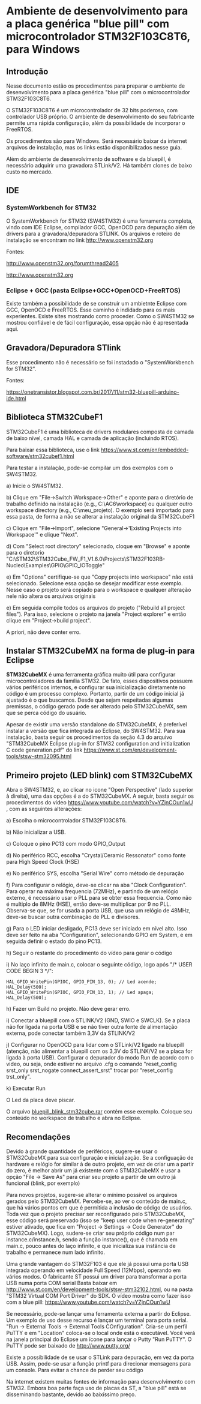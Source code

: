 # Ambiente de desenvolvimento para a placa genérica "blue pill" com microcontrolador STM32F103C8T6, para Windows

## Introdução

Nesse documento estão os procedimentos para preparar o ambiente de desenvolvimento para a placa genérica "blue pill" com o microcontrolador STM32F103C8T6. 

O STM32F103C8T6 é um microcontrolador de 32 bits poderoso, com controlador USB próprio. O ambiente de desenvolvimento do seu fabricante permite uma 
rápida configuração, além da possibilidade de incorporar o FreeRTOS.

Os procedimentos são para Windows. Será necessário baixar da internet arquivos de instalação, mas os links estão disponibilizados nesse guia.

Além do ambiente de desenvolvimento de software e da bluepill, é necessário adquirir uma gravadora STLink/V2. Há também clones de baixo custo no mercado.

## IDE

### SystemWorkbench for STM32

O SystemWorkbench for STM32 (SW4STM32) é uma ferramenta completa, vindo com IDE Eclipse, compilador GCC, OpenOCD para depuração além de drivers para a gravadora/depuradora STLINK.
Os arquivos e roteiro de instalação se encontram no link http://www.openstm32.org

Fontes:

http://www.openstm32.org/forumthread2405

http://www.openstm32.org


### Eclipse + GCC (pasta Eclipse+GCC+OpenOCD+FreeRTOS)

Existe também a possibilidade de se construir um ambietnte Eclipse com GCC, OpenOCD e FreeRTOS. Esse caminho é indidado para os mais experientes. 
Existe sites mostrando como proceder. Como o SW4STM32 se mostrou confiável e de fácil configuração, essa opção não é apresentada aqui.


## Gravadora/Depuradora STlink

Esse procedimento não é necessário se foi instadado o "SystemWorkbench for STM32".

Fontes:

https://onetransistor.blogspot.com.br/2017/11/stm32-bluepill-arduino-ide.html


## Biblioteca STM32CubeF1

STM32CubeF1 é uma biblioteca de drivers modulares composta de camada de baixo nível, camada HAL e camada de aplicação (incluindo RTOS). 

Para baixar essa biblioteca, use o link https://www.st.com/en/embedded-software/stm32cubef1.html

Para testar a instalação, pode-se compilar um dos exemplos com o SW4STM32. 

a) Inicie o SW4STM32.

b) Clique em "File->Switch Workspace->Other" e aponte para o diretório de trabalho definido na instalação (e.g., C:\AC6\workspace) ou qualquer outro  
workspace directory (e.g., C:\meu_projeto). O exemplo será importado para essa pasta, de forma a não se alterar a instalação original da STM32CubeF1

c) Clique em "File->Import", selecione "General->'Existing Projects into Workspace'" e clique "Next".

d) Com "Select root directory" selecionado, cloque em "Browse" e aponte para o diretorio "C:\STM32\STM32Cube_FW_F1_V1.6.0\Projects\STM32F103RB-Nucleo\Examples\GPIO\GPIO_IOToggle"

e) Em "Options" certifique-se que "Copy projects into workspace" não está selecionado. Selecione essa opção se desejar modificar esse exemplo. Nesse caso o projeto será copiado 
para o workspace e qualquer alteração nele não altera os arquivos originais

e) Em seguida compile todos os arquivos do projeto ("Rebuild all project files"). Para isso, selecione o projeto na janela "Project explorer" e então clique em "Project->build project".

A priori, não deve conter erro.


## Instalar STM32CubeMX na forma de plug-in para Eclipse

**STM32CubeMX** é uma ferramenta gráfica muito útil para configurar microcontroladores da família STM32. De fato, esses dispositivos possuem vários periféricos internos, e configurar 
sua inicialização diretamente no código é um processo complexo. Portanto, partir de um código inicial já ajustado é o que buscamos. Desde que sejam respeitadas algumas premissas, o código gerado pode 
ser alterado pelo STM32CubeMX, sem que se perca código do usuário.

Apesar de existir uma versão standalone do STM32CubeMX, é preferível instalar a versão que fica integrada ao Eclipse, do SW4STM32. Para sua instalação, basta seguir os 
procedimentos da seção 4.3 do arquivo "STM32CubeMX Eclipse plug-in for STM32 configuration and initialization C code generation.pdf" do link https://www.st.com/en/development-tools/stsw-stm32095.html


## Primeiro projeto (LED blink) com STM32CubeMX

Abra o SW4STM32, e, ao clicar no icone "Open Perspective" (lado superior à direita), uma das opções é a do STM32CubeMX. A seguir, basta seguir os procedimentos do video 
https://www.youtube.com/watch?v=YZjnCOun1wU , com as seguintes alterações:

a) Escolha o microcontrolador STM32F103C8T6. 

b) Não inicializar a USB. 

c) Coloque o pino PC13 com modo GPIO_Output

d) No períférico RCC, escolha "Crystal/Ceramic Ressonator" como fonte para High Speed Clock (HSE)

e) No períférico SYS, escolha "Serial Wire" como método de depuração

f) Para configurar o relógio, deve-se clicar na aba "Clock Configuration". Para operar na máxima frequencia (72MHz), e partindo de um relógio externo, é necessário usar o PLL para se obter essa frequencia. 
Como não é multiplo de 8MHz (HSE), então deve-se multiplicar por 9 no PLL. Observa-se que, se for usada a porta USB, que usa um relógio de 48MHz, deve-se buscar outra combinação de PLL e divisores.

g) Para o LED iniciar desligado, PC13 deve ser iniciado em nível alto. Isso deve ser feito na aba "Configuration", selecionando GPIO em System, e em seguida definir o estado do pino PC13.

h) Seguir o restante do procedimento do vídeo para gerar o código

i) No laço infinito de main.c, colocar o seguinte código, logo após "/* USER CODE BEGIN 3 */":

    HAL_GPIO_WritePin(GPIOC, GPIO_PIN_13, 0); // Led acende;
    HAL_Delay(500);
    HAL_GPIO_WritePin(GPIOC, GPIO_PIN_13, 1); // Led apaga;
    HAL_Delay(500);

h) Fazer um Build no projeto. Não deve gerar erro.

i) Conectar a bluepill com o STLINK/V2 (GND, SWIO e SWCLK). Se a placa não for ligada na porta USB e se não tiver outra fonte de alimentação externa, pode conectar também 3,3V da STLINK/V2

j) Configurar no OpenOCD para lidar com o STLink/V2 ligado na bluepill (atenção, não alimentar a bluepill com os 3,3V do STLINK/V2 se a placa for ligada à porta USB). 
Configurar o depurador do modo Run de acordo com o video, ou seja, onde estiver no arquivo .cfg o comando "reset_config srst_only srst_nogate connect_assert_srst" trocar por "reset_config trst_only".

k) Executar Run

O Led da placa deve piscar.

O arquivo [bluepill_blink_stm32cube.rar](bluepill_blink_stm32cube.rar) contém esse exemplo. Coloque seu conteúdo no workspace de trabalho e abra no Eclipse. 


## Recomendações

Devido à grande quantidade de periféricos, sugere-se usar o STM32CubeMX para sua configuração e inicialização. Se a configuação de hardware e relógio for similar à de outro projeto, em vez de criar um a partir do zero,
é melhor abrir um já existente com o STM32CubeMX e usar a opção "File -> Save As" para criar seu projeto a partir de um outro já funcional (blink, por exemplo)

Para novos projetos, sugere-se alterar o mínimo possível os arquivos gerados pelo STM32CubeMX. Percebe-se, ao ver o conteúdo de main.c, que há vários pontos em que é permitida a inclusão de código de usuários. 
Toda vez que o projeto precisar ser reconfigurado pelo STM32CubeMX, esse código será preservado (isso se "keep user code when re-generating" estiver ativado, que fica em "Project -> Settings -> Code Generator" do STM32CubeMX).
Logo, sudere-se criar seu próprio código num par instance.c/instance.h, sendo a função instance(), que é chamada em main.c, pouco antes do laço infinito, e que inicializa sua instância de trabalho e permanece num lado infinito.

Uma grande vantagem do STM32F103 é que ele já possui uma porta USB integrada operando em velocidade Full Speed (12Mbps), operando em vários modos. O fabricante ST possui um driver para transformar a porta USB numa porta COM serial
Basta baixar em http://www.st.com/en/development-tools/stsw-stm32102.html, ou na pasta "STM32 Virtual COM Port Driver" do SDK. O vídeo mostra como fazer isso com a blue pill: https://www.youtube.com/watch?v=YZjnCOun1wU

Se necessário, pode-se lançar uma ferramenta externa a partir do Eclipse. Um exemplo de uso desse recurso é lançar um terminal para porta serial. "Run -> External Tools -> External Tools COnfiguration". Cria-se um perfil PuTTY e
em "Location" coloca-se o local onde está o executável. Você verá na janela principal do Eclipse um ícone para lançar o Putty "Run PuTTY". O PuTTY pode ser baixado de http://www.putty.org/

Existe a possibilidade de se usar o STLink para depuração, em vez da porta USB. Assim, pode-se usar a função printf para direcionar mensagens para um console. 
Para evitar a chance de perder seu código

Na internet existem muitas fontes de informação para desenvolvimento com STM32. Embora boa parte faça uso de placas da ST, a "blue pill" está se disseminando bastante, devido ao baixíssimo preço. 
